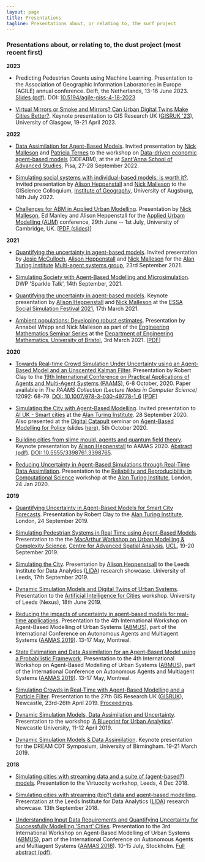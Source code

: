 ```yaml
---
layout: page
title: Presentations
tagline: Presentations about, or relating to, the surf project
---
```


### Presentations about, or relating to, the dust project (most recent first)

**2023**

 - Predicting Pedestrian Counts using Machine Learning. Presentation to the Association of Geographic Information Laboratories in Europe (AGILE) annual conference. Delft, the Netherlands, 13-16 June 2023. [Slides (pdf)]({{site.baseurl}}/p/2023-07-AGILE_ML.pdf). DOI: [10.5194/agile-giss-4-18-2023](https://doi.org/10.5194/agile-giss-4-18-2023)


 - [Virtual Mirrors or Smoke and Mirrors? Can Urban Digital Twins Make Cities Better?]({{site.baseurl}}/p/2023-04-GISRUK_Keynote.html). Keynote presentation to GIS Research UK ([GISRUK '23](https://gisruk.org/gisruk-2023/)), University of Glasgow, 19-21 April 2023.

**2022**

 - [Data Assimilation for Agent-Based Models]({{site.baseurl}}/p/2022-09-DDEABM-Pisa.html). Invited presentation by [Nick Malleson](http://www.nickmalleson.co.uk) and [Patricia Ternes](https://www.linkedin.com/in/patricia-ternes/?originalSubdomain=uk) to the workshop on [Data-driven economic agent-based models](https://sites.google.com/view/wddeabm/home) (DDEABM), at the at [Sant'Anna School of Advanced Studies](https://www.santannapisa.it/en), Pisa, 27-28 September 2022.

 - [Simulating social systems with individual-based models: is worth it?]({{site.baseurl}}/p/2022-07-14-Augsberg.pdf). Invited presentation by [Alison Heppenstall](https://environment.leeds.ac.uk/geography/staff/1046/professor-alison-heppenstall) and [Nick Malleson](https://www.nickmalleson.co.uk/) to the GIScience Colloquium, [Institute of Geography](https://www.uni-augsburg.de/en/fakultaet/fai/geo/), University of Augsburg, 14th July 2022.
 
 - [Challenges for ABM in Applied Urban Modelling]({{site.baseurl}}/p/2022-07-01-AUM.pdf). Presentation by [Nick Malleson](https://www.nickmalleson.co.uk/), Ed Manley and Alison Heppenstall for the [Applied Urbam Modelling (AUM)](https://www.arct.cam.ac.uk/research/conferences/applied-urban-modelling-aum/aum2022-understanding-common-challenges) conference, 29th June -- 1st July, University of Cambridge, UK. [[PDF (slides)]({{site.baseurl}}/p/2022-07-01-AUM.pdf)]

**2021**

  - [Quantifying the uncertainty in agent-based models]({{site.baseurl}}/p/2021-09-23-Turing-MAS-Uncertainty-DA.html).  Invited presentation by [Josie McCulloch](https://environment.leeds.ac.uk/geography/staff/9706/dr-josie-mcculloch), [Alison Heppenstall](https://environment.leeds.ac.uk/geography/staff/1046/professor-alison-heppenstall) and [Nick Malleson](https://www.nickmalleson.co.uk/) for the [Alan Turing Institute](https://turing.ac.uk) [Multi-agent systems group](https://www.turing.ac.uk/research/interest-groups/multi-agent-systems), 23rd September 2021.

  - [Simulating Society with Agent-Based Modelling and Microsimulation]({{site.baseurl}}/p/2021-09-14-ABM_DWP_Sparkle.html). DWP 'Sparkle Talk', 14th September, 2021.

  - [Quantifying the uncertainty in agent-based models]({{site.baseurl}}/p/2021-03-17-ESSA_SocSimFest.html).  Keynote presentation by [Alison Heppenstall](https://environment.leeds.ac.uk/geography/staff/1046/professor-alison-heppenstall) and [Nick Malleson](https://www.nickmalleson.co.uk/) at the [ESSA Social Simulation Festival 2021](https://www.socsimfest21.eu/), 17th March 2021.

  -  [Ambient populations: Developing robust estimates]({{site.baseurl}}/p/2021-03-03-Ambient_Pop_Bristol.pdf). Presentation by Annabel Whipp and Nick Malleson as part of the [Engineering Mathematics Seminar Series](https://seis.bristol.ac.uk/~nb14397/seminars.html) at the [Department of Engineering Mathematics, University of Bristol](https://www.bristol.ac.uk/engineering/departments/engineering-mathematics/), 3rd March 2021. [[PDF]({{site.baseurl}}/p/2021-03-03-Ambient_Pop_Bristol.pdf)]


**2020**

  - [Towards Real-time Crowd Simulation Under Uncertainty using an Agent-Based Model and an Unscented Kalman Filter]({{site.baseurl}}/p/2020-10-08-Clay_PAAAMS_UKF.pdf). Presentation by Robert Clay to the [19th International Conference on Practical Applications of Agents and Multi-Agent Systems (PAAMS)](https://www.paams.net/), 6-8 October, 2020. Paper available in _The PAAMS Collection (Lecture Notes in Computer Science)_ 12092: 68-79. [DOI: 10.1007/978-3-030-49778-1_6](https://doi.org/10.1007/978-3-030-49778-1_6) [[PDF]({{site.baseurl}}/papers/2020-PAAMS-UKF.pdf)]

  - [Simulating the City with Agent-Based Modelling]({{site.baseurl}}/p/2020-09-Turing_AIUK_SimulatingTheCity.html). Invited presentation to [AI UK - Smart cities](https://www.turing.ac.uk/events/ai-uk-smart-cities) at the [Alan Turing Institute](https://www.turing.ac.uk/). 28 September 2020. Also presented at the [Digital Catapult](https://www.digicatapult.org.uk/) seminar on [Agent-Based Modelling for Policy](https://www.eventbrite.co.uk/e/agent-based-modelling-for-policy-webinar-registration-100107141154) (slides [here]({{site.baseurl}}/p/2020-10-05-DigitalCatapult-SimulatingTheCity.html)), 5th October 2020.

  - [Building cities from slime mould, agents and quantum field theory](https://underline.io/lecture/60-building-cities-from-slime-mould,-agents-and-quantum-field-theory). Keynote presentation by [Alison Heppenstall](https://environment.leeds.ac.uk/geography/staff/1046/professor-alison-heppenstall) to AAMAS 2020. [Abstract (pdf)]({{site.baseurl}}/papers/2020-AAMAS-Heppenstall.pdf). [DOI: 10.5555/3398761.3398765](https://dl.acm.org/doi/abs/10.5555/3398761.3398765).

  - [Reducing Uncertainty in Agent-Based Simulations through Real-Time Data Assimilation]({{site.baseurl}}/p/2020-01-24-VVUQ-Turing.html). Presentation to the [Reliability and Reproducibility in Computational Science](https://www.turing.ac.uk/events/reliability-and-reproducibility-computational-science) workshop at the [Alan Turing Institute](https://www.turing.ac.uk/), London, 24 Jan 2020.

**2019**

  - [Quantifying Uncertainty in Agent-Based Models for Smart City Forecasts](https://www.slideshare.net/NickMalleson/quantifying-uncertainty-in-agentbased-models-for-smart-city-forecasts). Presentation by Robert Clay to the [Alan Turing Institute](https://www.turing.ac.uk/), London, 24 September 2019.


  - [Simulating Pedestrian Systems in Real Time using Agent-Based Models]({{site.baseurl}}/p/2019-09-20-Crowd_Simulation-CASA.html). Presentation to the the [MacArthur Workshop on Urban Modelling & Complexity Science](https://www.eventbrite.co.uk/e/the-macarthur-workshop-on-urban-modelling-complexity-science-tickets-69983794413), [Centre for Advanced Spatial Analysis](http://www.casa.ucl.ac.uk/), [UCL](http://www.casa.ucl.ac.uk/), 19-20 September 2019.

  - [Simulating the City]({{site.baseurl}}/p/2019-09-17-SimulatingTheCity.html). Presentation by [Alison Heppenstsall](https://environment.leeds.ac.uk/geography/staff/1046/professor-alison-heppenstall) to the Leeds Institute for Data Analytics ([LIDA](https://lida.leeds.ac.uk/)) research showcase. University of Leeds, 17th September 2019.

  - [Dynamic Simulation Models and Digital Twins of Urban Systems]({{site.baseurl}}/p/2019-06-18-URBAIN-AI_For_Cities.html). Presentation to the [Artificial Intelligence for Cities](https://cp.catapult.org.uk/events/artificial-intelligence-for-cities/) workshop. University of Leeds (Nexus), 18th June 2019.

  - [Reducing the impacts of uncertainty in agent-based models for real-time applications]({{site.baseurl}}/p/2019-05-14-ABMUS-BusSim-MK.html). Presentation to the 4th International Workshop on Agent-Based Modelling of Urban Systems ([ABMUS](http://modelling-urban-systems.com/abmus2019)), part of the International Conference on Autonomous Agents and Multiagent Systems ([AAMAS 2019](http://aamas2019.encs.concordia.ca/)). 13-17 May, Montreal.

  - [State Estimation and Data Assimilation for an Agent-Based Model using a Probabilistic Framework]({{site.baseurl}}/p/2019-05-14-abmus-keanu_probabilistic.html). Presentation to the 4th International Workshop on Agent-Based Modelling of Urban Systems ([ABMUS](http://modelling-urban-systems.com/abmus2019)), part of the International Conference on Autonomous Agents and Multiagent Systems ([AAMAS 2019](http://aamas2019.encs.concordia.ca/)). 13-17 May, Montreal.

  - [Simulating Crowds in Real-Time with Agent-Based Modelling and a Particle Filter]({{site.baseurl}}/p/2019-04-k.minors-gisruk.pdf). Presentation to the 27th GIS Research UK ([GISRUK](http://www.gisruk.org/)), Newcastle, 23rd-26th April 2019. [Proceedings](http://newcastle.gisruk.org/proceedings/).

  - [Dynamic Simulation Models, Data Assimilation and Uncertainty]({{site.baseurl}}/p/2019-04-10-Newcastle_Blueprint-ABM_Uncertainty.html). Presentation to the workshop '[A Blueprint for Urban Analytics](https://www.turing.ac.uk/events/blueprint-urban-analytics-research)'. Newcastle University, 11-12 April 2019.

  - [Dynamic Simulation Models & Data Assimilation]({{site.baseurl}}/p/2019-03-14-Birmingham-Dynamic_City_Simulation.html). Keynote presentation for the DREAM CDT Symposium, University of Birmingham. 19-21 March 2019.

**2018**

  - [Simulating cities with streaming data and a suite of (agent-based?) models]({{site.baseurl}}/p/2018-12-04-virtuociy.html). Presentation to the Virtuocity workshop, Leeds, 4 Dec 2018.

  - [Simulating cities with streaming (big?) data and agent-based modelling]({{site.baseurl}}/p/2018-09-11-lida-simulating-cities.html). Presentation at the Leeds Institute for Data Analytics ([LIDA](https://lida.leeds.ac.uk/)) research showcase. 13th September 2018.

  - [Understanding Input Data Requirements and Quantifying Uncertainty for Successfully Modelling 'Smart' Cities]({{site.baseurl}}/p/2018-07-15-abmus-da.html). Presentation to the 3rd International Workshop on Agent-Based Modelling of Urban Systems ([ABMUS](http://modelling-urban-systems.com/abmus2018)), part of the International Conference on Autonomous Agents and Multiagent Systems ([AAMAS 2018](http://celweb.vuse.vanderbilt.edu/aamas18/home/)). 10-15 July, Stockholm. [Full abstract (pdf)]({{site.dusturl}}/p/2018-07-15-abmus-da-abstract.pdf).
